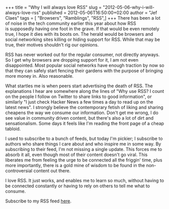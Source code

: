 +++
title = "Why I will always love RSS"
slug = "2012-05-06-why-i-will-always-love-rss"
published = 2012-05-06T16:50:00+02:00
author = "Jef Claes"
tags = [ "Browsers", "Ramblings", "RSS",]
+++
There has been a lot of noise in the tech community earlier this year
about how RSS is supposedly having one foot in the grave. If that would
be even remotely true, I hope it dies with its boots on. The herald
would be browsers and social networking sites killing or hiding support
for RSS. While that may be true, their motives shouldn't rig our
opinions.  
  
RSS has never worked out for the regular consumer, not directly anyways.
So I get why browsers are dropping support for it, I am not even
disappointed. Most popular social networks have enough traction by now
so that they can safely start fencing their gardens with the purpose of
bringing more money in. Also reasonable.  
  
What startles me is when peers start advertising the death of RSS. The
explanations I hear are somewhere along the lines of "Why use RSS? I
count on the people I follow on Twitter to share links to good
information", or similarly "I just check Hacker News a few times a day
to read up on the latest news". I strongly believe the contemporary
fetish of liking and sharing cheapens the way we consume our
information. Don't get me wrong, I do see value in community driven
content, but there's also a lot of dirt and sensationalism. Some days it
feels like I'm reading the front page of a cheap tabloid.  
  
I used to subscribe to a bunch of feeds, but today I'm pickier; I
subscribe to authors who share things I care about and who inspire me in
some way. By subscribing to their feed, I'm not missing a single update.
This forces me to absorb it all, even though most of their content
doesn't go viral. This liberates me from feeling the urge to be
connected all the friggin' time, plus more importantly, there is a gold
mine of wisdom to be found in the non-controversial content out there.  
  
I love RSS. It just works, and enables me to learn so much, without
having to be connected constantly or having to rely on others to tell me
what to consume.  
  
Subscribe to my RSS feed [here](http://feed.jefclaes.be/jefclaes).
